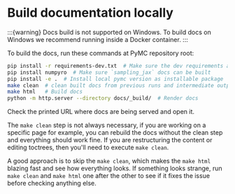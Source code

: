 # Build documentation locally

:::{warning}
Docs build is not supported on Windows.
To build docs on Windows we recommend running inside a Docker container.
:::

To build the docs, run these commands at PyMC repository root:

```bash
pip install -r requirements-dev.txt  # Make sure the dev requirements are installed
pip install numpyro  # Make sure `sampling_jax` docs can be built
pip install -e .  # Install local pymc version as installable package
make clean  # clean built docs from previous runs and intermediate outputs
make html   # Build docs
python -m http.server --directory docs/_build/  # Render docs
```

Check the printed URL where docs are being served and open it.

The `make clean` step is not always necessary, if you are working on a specific page
for example, you can rebuild the docs without the clean step and everything should
work fine. If you are restructuring the content or editing toctrees, then you'll need
to execute `make clean`.

A good approach is to skip the `make clean`, which makes
the `make html` blazing fast and see how everything looks.
If something looks strange, run `make clean` and `make html` one after the other
to see if it fixes the issue before checking anything else.
